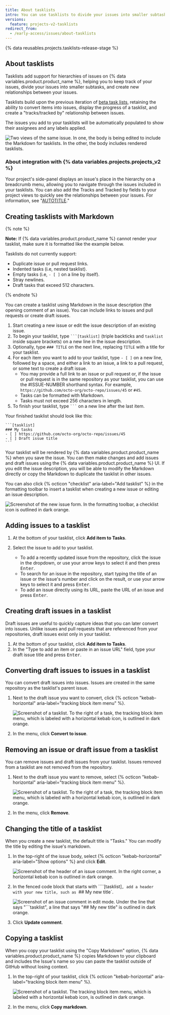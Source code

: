```yaml
---
title: About tasklists
intro: You can use tasklists to divide your issues into smaller subtasks.
versions:
  feature: projects-v2-tasklists
redirect_from:
  - /early-access/issues/about-tasklists
---
```


{% data reusables.projects.tasklists-release-stage %}

## About tasklists

Tasklists add support for hierarchies of issues on {% data variables.product.product_name %}, helping you to keep track of your issues, divide your issues into smaller subtasks, and create new relationships between your issues.

Tasklists build upon the previous iteration of [beta task lists](/get-started/writing-on-github/working-with-advanced-formatting/about-task-lists), retaining the ability to convert items into issues, display the progress of a tasklist, and create a "tracks/tracked by" relationship between issues.

The issues you add to your tasklists will be automatically populated to show their assignees and any labels applied.

![Two views of the same issue. In one, the body is being edited to include the Markdown for tasklists. In the other, the body includes rendered tasklists.](/assets/images/help/issues/tasklist-hero.png)

### About integration with {% data variables.projects.projects_v2 %}

 Your project's side-panel displays an issue's place in the hierarchy on a breadcrumb menu, allowing you to navigate through the issues included in your tasklists. You can also add the Tracks and Tracked by fields to your project views to quickly see the relationships between your issues. For information, see "[AUTOTITLE](/issues/planning-and-tracking-with-projects/understanding-fields/about-tracks-and-tracked-by-fields)."

## Creating tasklists with Markdown

{% note %}

**Note:** If {% data variables.product.product_name %} cannot render your tasklist, make sure it is formatted like the example below.

Tasklists do not currently support:

- Duplicate issue or pull request links.
- Indented tasks (i.e, nested tasklist).
- Empty tasks (i.e, `- [ ]` on a line by itself).
- Stray newlines.
- Draft tasks that exceed 512 characters.

{% endnote %}

You can create a tasklist using Markdown in the issue description (the opening comment of an issue). You can include links to issues and pull requests or create draft issues.

1. Start creating a new issue or edit the issue description of an existing issue.
1. To begin your tasklist, type <code>```[tasklist]</code> (triple backticks and <code>tasklist</code> inside square brackets) on a new line in the issue description.
1. Optionally, type `### TITLE` on the next line, replacing `TITLE` with a title for your tasklist.
1. For each item you want to add to your tasklist, type `- [ ]` on a new line, followed by a space, and either a link to an issue, a link to a pull request, or some text to create a draft issue.
   - You may provide a full link to an issue or pull request or, if the issue or pull request is in the same repository as your tasklist, you can use the #ISSUE-NUMBER shorthand syntax. For example, `https://github.com/octo-org/octo-repo/issues/45` or `#45`.
   - Tasks can be formatted with Markdown.
   - Tasks must not exceed 256 characters in length.
1. To finish your tasklist, type <code>```</code> on a new line after the last item.

Your finished tasklist should look like this:

````
```[tasklist]
### My tasks
- [ ] https://github.com/octo-org/octo-repo/issues/45
- [ ] Draft issue title
```
````

Your tasklist will be rendered by {% data variables.product.product_name %} when you save the issue. You can then make changes and add issues and draft issues using the {% data variables.product.product_name %} UI. If you edit the issue description, you will be able to modify the Markdown directly or copy the Markdown to duplicate the tasklist in other issues.

You can also click {% octicon "checklist" aria-label="Add tasklist" %} in the formatting toolbar to insert a tasklist when creating a new issue or editing an issue description.

![Screenshot of the new issue form. In the formatting toolbar, a checklist icon is outlined in dark orange.](/assets/images/help/issues/tasklist-formatting-toolbar.png)

## Adding issues to a tasklist

1. At the bottom of your tasklist, click **Add item to Tasks**.
1. Select the issue to add to your tasklist.

   - To add a recently updated issue from the repository, click the issue in the dropdown, or use your arrow keys to select it and then press <kbd>Enter</kbd>.
   - To search for an issue in the repository, start typing the title of an issue or the issue's number and click on the result, or use your arrow keys to select it and press <kbd>Enter</kbd>.
   - To add an issue directly using its URL, paste the URL of an issue and press <kbd>Enter</kbd>.

## Creating draft issues in a tasklist

Draft issues are useful to quickly capture ideas that you can later convert into issues. Unlike issues and pull requests that are referenced from your repositories, draft issues exist only in your tasklist.

1. At the bottom of your tasklist, click **Add item to Tasks**.
1. In the "Type to add an item or paste in an issue URL" field, type your draft issue title and press <kbd>Enter</kbd>.

## Converting draft issues to issues in a tasklist

You can convert draft issues into issues. Issues are created in the same repository as the tasklist's parent issue.

1. Next to the draft issue you want to convert, click {% octicon "kebab-horizontal" aria-label="tracking block item menu" %}.

   ![Screenshot of a tasklist. To the right of a task, the tracking block item menu, which is labeled with a horizontal kebab icon, is outlined in dark orange.](/assets/images/help/issues/tasklist-item-kebab.png)

1. In the menu, click **Convert to issue**.

## Removing an issue or draft issue from a tasklist

You can remove issues and draft issues from your tasklist. Issues removed from a tasklist are not removed from the repository.

1. Next to the draft issue you want to remove, select {% octicon "kebab-horizontal" aria-label="tracking block item menu" %}.

   ![Screenshot of a tasklist. To the right of a task, the tracking block item menu, which is labeled with a horizontal kebab icon, is outlined in dark orange.](/assets/images/help/issues/tasklist-item-kebab.png)

1. In the menu, click **Remove**.

## Changing the title of a tasklist

When you create a new tasklist, the default title is "Tasks." You can modify the title by editing the issue's markdown.

1. In the top-right of the issue body, select {% octicon "kebab-horizontal" aria-label="Show options" %} and click **Edit**.

   ![Screenshot of the header of an issue comment. In the right corner, a horizontal kebab icon is outlined in dark orange.](/assets/images/help/issues/comment-menu.png)
1. In the fenced code block that starts with ````[tasklist]`, add a header with your new title, such as `## My new title`.

   ![Screenshot of an issue comment in edit mode. Under the line that says "```tasklist", a line that says "## My new title" is outlined in dark orange.](/assets/images/help/issues/edit-tasklist-title.png)

1. Click **Update comment**.

## Copying a tasklist

When you copy your tasklist using the "Copy Markdown" option, {% data variables.product.product_name %} copies Markdown to your clipboard and includes the Issue's name so you can paste the tasklist outside of GitHub without losing context.

1. In the top-right of your tasklist, click {% octicon "kebab-horizontal" aria-label="tracking block item menu" %}.

   ![Screenshot of a tasklist. The tracking block item menu, which is labeled with a horizontal kebab icon, is outlined in dark orange.](/assets/images/help/issues/tasklist-kebab.png)

1. In the menu, click **Copy markdown**.
